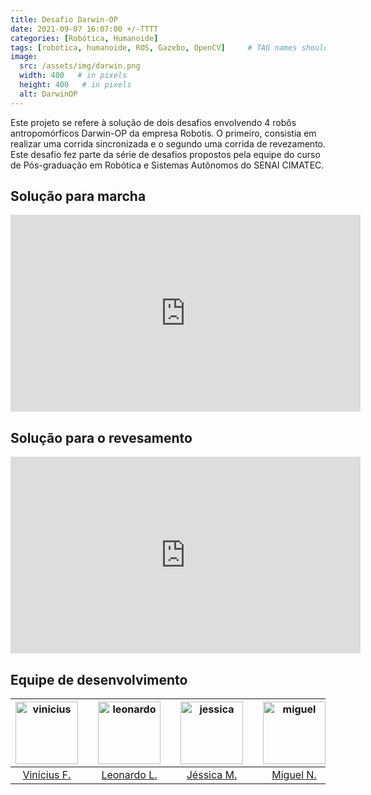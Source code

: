 ```yaml
---
title: Desafio Darwin-OP
date: 2021-09-07 16:07:00 +/-TTTT
categories: [Robótica, Humanoide]
tags: [robotica, humanoide, ROS, Gazebo, OpenCV]     # TAG names should always be lowercase
image:
  src: /assets/img/darwin.png
  width: 400   # in pixels
  height: 400   # in pixels
  alt: DarwinOP
---
```


Este projeto se refere à solução de dois desafios envolvendo 4 robôs antropomórficos Darwin-OP da empresa Robotis. O primeiro, consistia em realizar uma corrida sincronizada e o segundo uma corrida de revezamento. Este desafio fez parte da série de desafios propostos pela equipe do curso de Pós-graduação em Robótica e Sistemas Autônomos do SENAI CIMATEC.

## Solução para marcha
<iframe width="560" height="315" src="https://www.youtube.com/embed/dCs22vCV6Mg" title="YouTube video player" frameborder="0" allow="accelerometer; autoplay; clipboard-write; encrypted-media; gyroscope; picture-in-picture" allowfullscreen></iframe>
<br>

## Solução para o revesamento
<iframe width="560" height="315" src="https://www.youtube.com/embed/Q8CgKAFo7SA" title="YouTube video player" frameborder="0" allow="accelerometer; autoplay; clipboard-write; encrypted-media; gyroscope; picture-in-picture" allowfullscreen></iframe>
<br>

## Equipe de desenvolvimento
<center>
<div class="row">
  <div class=" col-xl-auto offset-xl-0 col-lg-4 offset-lg-0">
    <table class="table-borderless highlight">
      <thead>
        <tr>
          <th><center><img src="{{ 'assets/img/viniciusfelismino-1.png' | relative_url }}" width="100" alt="vinicius" class="img-fluid rounded-circle" /></center></th>
          <th></th>
          <th><center><img src="{{ 'assets/img/leonardolima-1.png' | relative_url }}" width="100" alt="leonardo" class="img-fluid rounded-circle" /></center></th>
          <th></th>
          <th><center><img src="{{ 'assets/img/jessicamotta-1.png' | relative_url }}" width="100" alt="jessica" class="img-fluid rounded-circle"/></center></th>
          <th></th>
          <th><center><img src="{{ 'assets/img/miguelnery-1.png' | relative_url }}" width="100" alt="miguel" class="img-fluid rounded-circle"/></center></th>
        </tr>
      </thead>
      <tbody>
        <tr class="font-weight-bolder" style="text-align: center margin-top: 0">
          <td width="25%"><center><a href="https://github.com/ViniciusFelismino8">Vinícius F.</a></center></td>
          <td></td>
          <td width="25%"><center><a href="https://github.com/leolima21">Leonardo L.</a></center></td>
          <td></td>
          <td width="25%"><center><a href="https://github.com/JessMotta">Jéssica M.</a></center></td>
          <td></td>
          <td width="25%"><center><a href="https://github.com/migueelnery">Miguel N.</a></center></td>
        </tr>
      </tbody>
    </table>
  </div>
</div>